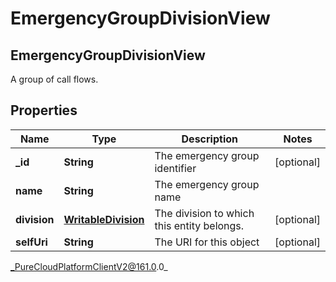# EmergencyGroupDivisionView

## EmergencyGroupDivisionView
A group of call flows.

## Properties

|Name | Type | Description | Notes|
|------------ | ------------- | ------------- | -------------|
| **_id** | **String** | The emergency group identifier | [optional] |
| **name** | **String** | The emergency group name | |
| **division** | [**WritableDivision**](WritableDivision) | The division to which this entity belongs. | [optional] |
| **selfUri** | **String** | The URI for this object | [optional] |



_PureCloudPlatformClientV2@161.0.0_
